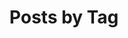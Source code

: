 ---
title: "Posts by Tag"
permalink: /tags/
layout: tags
header:
  overlay_image: /assets/images/pages/about.jpg
  overlay_filter: 0.7
author_profile: true
sitemap: true
---